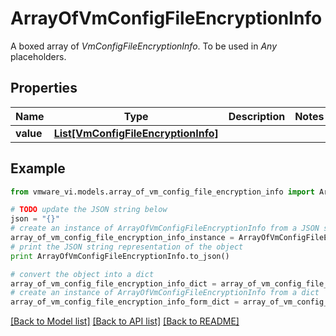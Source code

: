 # ArrayOfVmConfigFileEncryptionInfo

A boxed array of *VmConfigFileEncryptionInfo*. To be used in *Any* placeholders. 

## Properties
Name | Type | Description | Notes
------------ | ------------- | ------------- | -------------
**value** | [**List[VmConfigFileEncryptionInfo]**](VmConfigFileEncryptionInfo.md) |  | 

## Example

```python
from vmware_vi.models.array_of_vm_config_file_encryption_info import ArrayOfVmConfigFileEncryptionInfo

# TODO update the JSON string below
json = "{}"
# create an instance of ArrayOfVmConfigFileEncryptionInfo from a JSON string
array_of_vm_config_file_encryption_info_instance = ArrayOfVmConfigFileEncryptionInfo.from_json(json)
# print the JSON string representation of the object
print ArrayOfVmConfigFileEncryptionInfo.to_json()

# convert the object into a dict
array_of_vm_config_file_encryption_info_dict = array_of_vm_config_file_encryption_info_instance.to_dict()
# create an instance of ArrayOfVmConfigFileEncryptionInfo from a dict
array_of_vm_config_file_encryption_info_form_dict = array_of_vm_config_file_encryption_info.from_dict(array_of_vm_config_file_encryption_info_dict)
```
[[Back to Model list]](../README.md#documentation-for-models) [[Back to API list]](../README.md#documentation-for-api-endpoints) [[Back to README]](../README.md)


